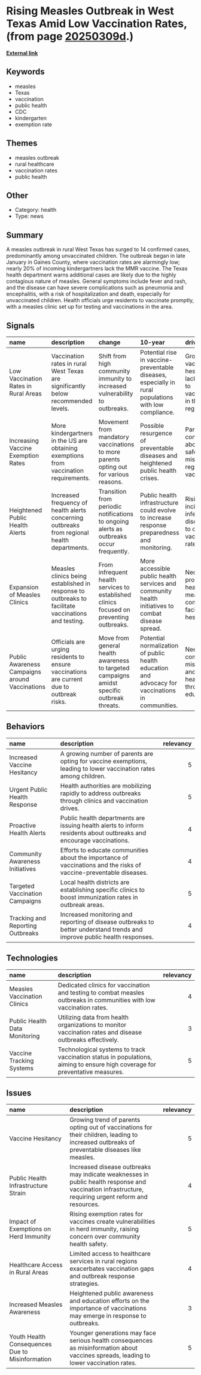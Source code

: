 # __Rising Measles Outbreak in West Texas Amid Low Vaccination Rates__, (from page [20250309d](https://kghosh.substack.com/p/20250309d).)

__[External link](https://edition.cnn.com/2025/02/07/health/west-texas-measles-outbreak/index.html)__



## Keywords

* measles
* Texas
* vaccination
* public health
* CDC
* kindergarten
* exemption rate

## Themes

* measles outbreak
* rural healthcare
* vaccination rates
* public health

## Other

* Category: health
* Type: news

## Summary

A measles outbreak in rural West Texas has surged to 14 confirmed cases, predominantly among unvaccinated children. The outbreak began in late January in Gaines County, where vaccination rates are alarmingly low; nearly 20% of incoming kindergartners lack the MMR vaccine. The Texas health department warns additional cases are likely due to the highly contagious nature of measles. General symptoms include fever and rash, and the disease can have severe complications such as pneumonia and encephalitis, with a risk of hospitalization and death, especially for unvaccinated children. Health officials urge residents to vaccinate promptly, with a measles clinic set up for testing and vaccinations in the area.

## Signals

| name                                           | description                                                                                        | change                                                                                     | 10-year                                                                                              | driving-force                                                                    |   relevancy |
|:-----------------------------------------------|:---------------------------------------------------------------------------------------------------|:-------------------------------------------------------------------------------------------|:-----------------------------------------------------------------------------------------------------|:---------------------------------------------------------------------------------|------------:|
| Low Vaccination Rates in Rural Areas           | Vaccination rates in rural West Texas are significantly below recommended levels.                  | Shift from high community immunity to increased vulnerability to outbreaks.                | Potential rise in vaccine-preventable diseases, especially in rural populations with low compliance. | Growing vaccine hesitancy or lack of access to vaccinations in these regions.    |           4 |
| Increasing Vaccine Exemption Rates             | More kindergartners in the US are obtaining exemptions from vaccination requirements.              | Movement from mandatory vaccinations to more parents opting out for various reasons.       | Possible resurgence of preventable diseases and heightened public health crises.                     | Parents' concerns about vaccine safety and misinformation regarding vaccines.    |           5 |
| Heightened Public Health Alerts                | Increased frequency of health alerts concerning outbreaks from regional health departments.        | Transition from periodic notifications to ongoing alerts as outbreaks occur frequently.    | Public health infrastructure could evolve to increase response preparedness and monitoring.          | Rising incidence of infectious diseases due to declining vaccination rates.      |           3 |
| Expansion of Measles Clinics                   | Measles clinics being established in response to outbreaks to facilitate vaccinations and testing. | From infrequent health services to established clinics focused on preventing outbreaks.    | More accessible public health services and community health initiatives to combat disease spread.    | Necessity for proactive health measures in communities facing vaccine hesitancy. |           4 |
| Public Awareness Campaigns around Vaccinations | Officials are urging residents to ensure vaccinations are current due to outbreak risks.           | Move from general health awareness to targeted campaigns amidst specific outbreak threats. | Potential normalization of public health education and advocacy for vaccinations in communities.     | Need to combat misinformation and promote health equity through education.       |           3 |

## Behaviors

| name                             | description                                                                                                              |   relevancy |
|:---------------------------------|:-------------------------------------------------------------------------------------------------------------------------|------------:|
| Increased Vaccine Hesitancy      | A growing number of parents are opting for vaccine exemptions, leading to lower vaccination rates among children.        |           5 |
| Urgent Public Health Response    | Health authorities are mobilizing rapidly to address outbreaks through clinics and vaccination drives.                   |           5 |
| Proactive Health Alerts          | Public health departments are issuing health alerts to inform residents about outbreaks and encourage vaccinations.      |           4 |
| Community Awareness Initiatives  | Efforts to educate communities about the importance of vaccinations and the risks of vaccine-preventable diseases.       |           4 |
| Targeted Vaccination Campaigns   | Local health districts are establishing specific clinics to boost immunization rates in outbreak areas.                  |           5 |
| Tracking and Reporting Outbreaks | Increased monitoring and reporting of disease outbreaks to better understand trends and improve public health responses. |           4 |

## Technologies

| name                          | description                                                                                                                 |   relevancy |
|:------------------------------|:----------------------------------------------------------------------------------------------------------------------------|------------:|
| Measles Vaccination Clinics   | Dedicated clinics for vaccination and testing to combat measles outbreaks in communities with low vaccination rates.        |           4 |
| Public Health Data Monitoring | Utilizing data from health organizations to monitor vaccination rates and disease outbreaks effectively.                    |           3 |
| Vaccine Tracking Systems      | Technological systems to track vaccination status in populations, aiming to ensure high coverage for preventative measures. |           5 |

## Issues

| name                                            | description                                                                                                                                          |   relevancy |
|:------------------------------------------------|:-----------------------------------------------------------------------------------------------------------------------------------------------------|------------:|
| Vaccine Hesitancy                               | Growing trend of parents opting out of vaccinations for their children, leading to increased outbreaks of preventable diseases like measles.         |           5 |
| Public Health Infrastructure Strain             | Increased disease outbreaks may indicate weaknesses in public health response and vaccination infrastructure, requiring urgent reform and resources. |           4 |
| Impact of Exemptions on Herd Immunity           | Rising exemption rates for vaccines create vulnerabilities in herd immunity, raising concern over community health safety.                           |           5 |
| Healthcare Access in Rural Areas                | Limited access to healthcare services in rural regions exacerbates vaccination gaps and outbreak response strategies.                                |           4 |
| Increased Measles Awareness                     | Heightened public awareness and education efforts on the importance of vaccinations may emerge in response to outbreaks.                             |           3 |
| Youth Health Consequences Due to Misinformation | Younger generations may face serious health consequences as misinformation about vaccines spreads, leading to lower vaccination rates.               |           5 |